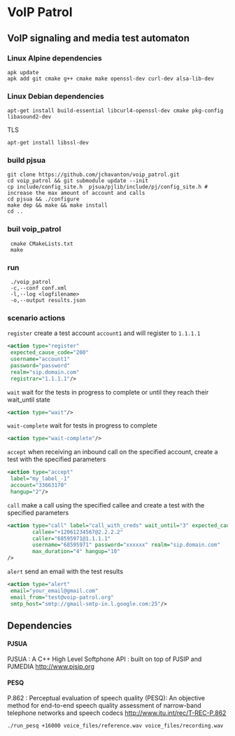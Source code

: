 # VoIP Patrol

## VoIP signaling and media test automaton

### Linux Alpine dependencies
```
apk update
apk add git cmake g++ cmake make openssl-dev curl-dev alsa-lib-dev
```
### Linux Debian dependencies
```
apt-get install build-essential libcurl4-openssl-dev cmake pkg-config libasound2-dev
```
TLS
```
apt-get install libssl-dev
```
### build pjsua
```
git clone https://github.com/jchavanton/voip_patrol.git
cd voip_patrol && git submodule update --init
cp include/config_site.h  pjsua/pjlib/include/pj/config_site.h # increase the max amount of account and calls
cd pjsua && ./configure
make dep && make && make install
cd ..
```
### buil voip_patrol
```
 cmake CMakeLists.txt 
 make
```

### run
```
 ./voip_patrol
 -c,--conf conf.xml 
 -l,--log <logfilename> 
 -o,--output results.json
```

### scenario actions
`register` create a test account `account1` and will register to `1.1.1.1`
```xml
<action type="register"
 expected_cause_code="200"
 username="account1"
 password="password"
 realm="sip.domain.com" 
 registrar="1.1.1.1"/>
```
`wait` wait for the tests in progress to complete or until they reach their wait_until state
```xml
<action type="wait"/>
```

`wait-complete` wait for tests in progress to complete
```xml
<action type="wait-complete"/>
```

`accept` when receiving an inbound call on the specified account, create a test with the specified parameters  
```xml
<action type="accept"
 label="my_label_-1"
 account="33663170"
 hangup="2"/>
```
`call` make a call using the specified callee and create a test with the specified parameters
```xml
<action type="call" label="call_with_creds" wait_until="3" expected_cause_code="200"        
        callee="+12061234567@2.2.2.2"                                   
        caller="68595971@1.1.1.1"                                       
        username="68595971" password="xxxxxx" realm="sip.domain.com"
        max_duration="4" hangup="10"                                         
/>                                                                           
```

`alert` send an email with the test results
```xml
<action type="alert"
 email="your_email@gmail.com"
 email_from="test@voip-patrol.org"
 smtp_host="smtp://gmail-smtp-in.l.google.com:25"/>
```

## Dependencies 

#### PJSUA
PJSUA : A C++ High Level Softphone API : built on top of PJSIP and PJMEDIA
http://www.pjsip.org

#### PESQ
P.862 : Perceptual evaluation of speech quality (PESQ): An objective method for end-to-end speech quality assessment of narrow-band telephone networks and speech codecs
http://www.itu.int/rec/T-REC-P.862
```
./run_pesq +16000 voice_files/reference.wav voice_files/recording.wav
```
